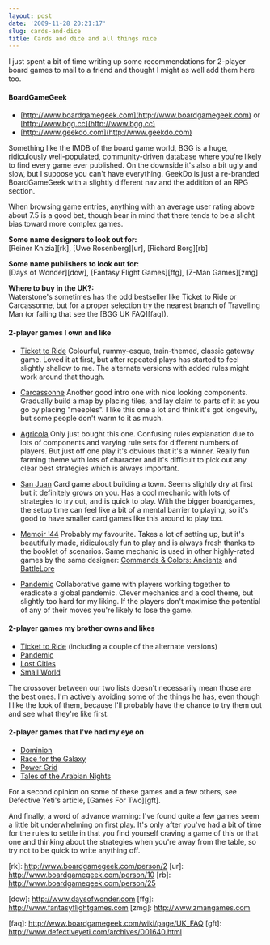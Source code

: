 ```yaml
---
layout: post
date: '2009-11-28 20:21:17'
slug: cards-and-dice
title: Cards and dice and all things nice
---
```


I just spent a bit of time writing up some recommendations for 2-player board games to mail to a friend and thought I might as well add them here too.

#### BoardGameGeek

* [http://www.boardgamegeek.com](http://www.boardgamegeek.com) or [http://www.bgg.cc](http://www.bgg.cc)
* [http://www.geekdo.com](http://www.geekdo.com)

Something like the IMDB of the board game world, BGG is a huge, ridiculously well-populated, community-driven database where you're likely to find every game ever published. On the downside it's also a bit ugly and slow, but I suppose you can't have everything. GeekDo is just a re-branded BoardGameGeek with a slightly different nav and the addition of an RPG section.

When browsing game entries, anything with an average user rating above about 7.5 is a good bet, though bear in mind that there tends to be a slight bias toward more complex games.

__Some name designers to look out for:__<br />
\[Reiner Knizia\]\[rk\], \[Uwe Rosenberg\]\[ur\], \[Richard Borg\]\[rb\]

__Some name publishers to look out for:__<br />
\[Days of Wonder\]\[dow\], \[Fantasy Flight Games\]\[ffg\], \[Z-Man Games\]\[zmg\]

__Where to buy in the UK?:__<br />
Waterstone's sometimes has the odd bestseller like Ticket to Ride or Carcassonne, but for a proper selection try the nearest branch of Travelling Man (or failing that see the \[BGG UK FAQ\]\[faq\]).

#### 2-player games I own and like

* [Ticket to Ride](http://bgg.cc/boardgame/9209)
Colourful, rummy-esque, train-themed, classic gateway game. Loved it at first, but after repeated plays has started to feel slightly shallow to me. The alternate versions with added rules might work around that though.

* [Carcassonne](http://bgg.cc/boardgame/822)
Another good intro one with nice looking components. Gradually build a map by placing tiles, and lay claim to parts of it as you go by placing "meeples". I like this one a lot and think it's got longevity, but some people don't warm to it as much.

* [Agricola](http://bgg.cc/boardgame/31260)
Only just bought this one. Confusing rules explanation due to lots of components and varying rule sets for different numbers of players. But just off one play it's obvious that it's a winner. Really fun farming theme with lots of character and it's difficult to pick out any clear best strategies which is always important.

* [San Juan](http://bgg.cc/boardgame/8217)
Card game about building a town. Seems slightly dry at first but it definitely grows on you. Has a cool mechanic with lots of strategies to try out, and is quick to play. With the bigger boardgames, the setup time can feel like a bit of a mental barrier to playing, so it's good to have smaller card games like this around to play too.

* [Memoir '44](http://bgg.cc/boardgame/10630)
Probably my favourite. Takes a lot of setting up, but it's beautifully made, ridiculously fun to play and is always fresh thanks to the booklet of scenarios. Same mechanic is used in other highly-rated games by the same designer: [Commands & Colors: Ancients](http://bgg.cc/boardgame/14105) and [BattleLore](http://bgg.cc/boardgame/25417)

* [Pandemic](http://bgg.cc/boardgame/30549)
Collaborative game with players working together to eradicate a global pandemic. Clever mechanics and a cool theme, but slightly too hard for my liking. If the players don't maximise the potential of any of their moves you're likely to lose the game.

#### 2-player games my brother owns and likes

* [Ticket to Ride](http://bgg.cc/boardgame/9209) (including a couple of the alternate versions)
* [Pandemic](http://bgg.cc/boardgame/30549)
* [Lost Cities](http://bgg.cc/boardgame/50)
* [Small World](http://bgg.cc/boardgame/40692)

The crossover between our two lists doesn't necessarily mean those are the best ones. I'm actively avoiding some of the things he has, even though I like the look of them, because I'll probably have the chance to try them out and see what they're like first.

#### 2-player games that I've had my eye on

* [Dominion](http://bgg.cc/boardgame/36218)
* [Race for the Galaxy](http://bgg.cc/boardgame/28143)
* [Power Grid](http://bgg.cc/boardgame/2651)
* [Tales of the Arabian Nights](http://bgg.cc/boardgame/34119)

For a second opinion on some of these games and a few others, see Defective Yeti's article, \[Games For Two\]\[gft\].

And finally, a word of advance warning: I've found quite a few games seem a little bit underwhelming on first play. It's only after you've had a bit of time for the rules to settle in that you find yourself craving a game of this or that one and thinking about the strategies when you're away from the table, so try not to be quick to write anything off.

\[rk\]: http://www.boardgamegeek.com/person/2
\[ur\]: http://www.boardgamegeek.com/person/10
\[rb\]: http://www.boardgamegeek.com/person/25

\[dow\]: http://www.daysofwonder.com
\[ffg\]: http://www.fantasyflightgames.com
\[zmg\]: http://www.zmangames.com

\[faq\]: http://www.boardgamegeek.com/wiki/page/UK_FAQ
\[gft\]: http://www.defectiveyeti.com/archives/001640.html
